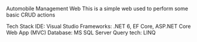 Automobile Management Web
This is a simple web used to perform some basic CRUD actions

Tech Stack
IDE: Visual Studio
Frameworks: .NET 6, EF Core, ASP.NET Core Web App (MVC)
Database: MS SQL Server
Query tech: LINQ
